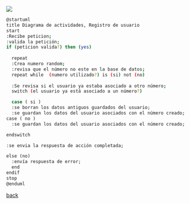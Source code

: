 
![](http://www.plantuml.com/plantuml/png/hL8xZXH13Cth52_iaJX1Jy1AS8Bb19ukxwobwggcx9xLSXiEG4H6EXV3tYbW12bI1MxRxsEt7zIesxwMP6A5yL7et6abP0Oj9XV9b5dVuP7FejPR57RTgKjBRzWqF_8Y9yR69ekqUappXOhZK6WahzyzAq-OVlNWrl7-07lcYkcLzP00Vvqt9lDW_j2PKFULNRHJpMqzHhhpHPJmUMTmGRt-Y0RK1bRpL0tL4oaZ-oDhUlpDYfTdAGnCWtKtAVA5SdCVefXK3avaNc_3pVo9CGHLGc-CZbSAFJeHIDiYpW52Y_qCHw6gBsBBCwP_SDUlzx2z3f3xI0vRmlqKWk5YzezJwvqgIjFRIA1gSjuzE3jjfXo5Foh70RiLxt3tJSD1G9TMxtUvTARi9CD7RJZW_p0chdai9QNWutgHk1DqrcrdjN5uRoVZBEjMs2XJG8ltZpypE-xwxIyKzzvwZEuY8IHFIQrjwS7ZE700wIS0.png)

```bash
@startuml
title Diagrama de actividades, Registro de usuario
start
:Recibe peticion;
:valida la petición;
if (peticion valida?) then (yes)
  
  repeat
  :Crea numero random;
  :revisa que el número no este en la base de datos;
  repeat while  (numero utilizado?) is (si) not (no)
  
  :Se revisa si el usuario ya estaba asociado a otro número;
  switch (el usuario ya está asociado a un número?)

  case ( si )
  :se borran los datos antiguos guardados del usuario;
  :se guardan los datos del usuario asociados con el número creado;
case ( no ) 
  :se guardan los datos del usuario asociados con el número creado;

endswitch 

:se envia la respuesta de acción completada;

else (no)
  :envía respuesta de error;
  end
endif
stop
@enduml
```

[back](../../../../Diagramas.md)